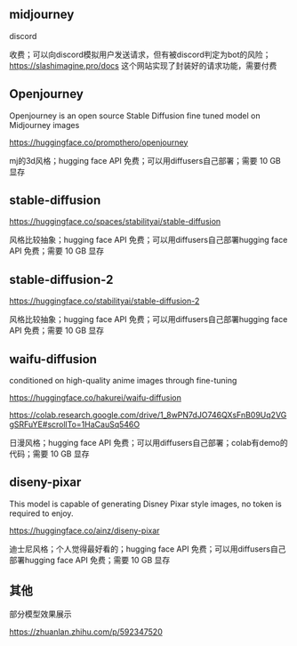 ## midjourney

discord

收费；可以向discord模拟用户发送请求，但有被discord判定为bot的风险；https://slashimagine.pro/docs 这个网站实现了封装好的请求功能，需要付费

## Openjourney

Openjourney is an open source 
Stable Diffusion fine tuned model on Midjourney images

https://huggingface.co/prompthero/openjourney

mj的3d风格；hugging face API 免费；可以用diffusers自己部署；需要 10 GB 显存

## stable-diffusion

https://huggingface.co/spaces/stabilityai/stable-diffusion

风格比较抽象；hugging face API 免费；可以用diffusers自己部署hugging face API 免费；需要 10 GB 显存

## stable-diffusion-2

https://huggingface.co/stabilityai/stable-diffusion-2

风格比较抽象；hugging face API 免费；可以用diffusers自己部署hugging face API 免费；需要 10 GB 显存

## waifu-diffusion

conditioned on high-quality anime images through fine-tuning

https://huggingface.co/hakurei/waifu-diffusion

https://colab.research.google.com/drive/1_8wPN7dJO746QXsFnB09Uq2VGgSRFuYE#scrollTo=1HaCauSq546O

日漫风格；hugging face API 免费；可以用diffusers自己部署；colab有demo的代码；需要 10 GB 显存

## diseny-pixar

This model is capable of generating Disney Pixar style images, no token is required to enjoy.

https://huggingface.co/ainz/diseny-pixar

迪士尼风格；个人觉得最好看的；hugging face API 免费；可以用diffusers自己部署hugging face API 免费；需要 10 GB 显存

## 其他

部分模型效果展示

https://zhuanlan.zhihu.com/p/592347520